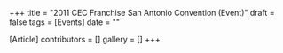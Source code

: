 +++
title = "2011 CEC Franchise San Antonio Convention (Event)"
draft = false
tags = [Events]
date = ""

[Article]
contributors = []
gallery = []
+++